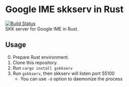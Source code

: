 # Google IME skkserv in Rust
[![Build Status](https://travis-ci.org/yoshitsugu/google-ime-skkserv-rs.svg)](https://travis-ci.org/yoshitsugu/google-ime-skkserv-rs)  
SKK server for Google IME in Rust.

## Usage
0. Prepare Rust environment.
1. Clone this repository.
2. Run `cargo install gskkserv`
3. Run `gskkserv`, then skkserv will listen port 55100
   - You can use `-d` option to daemonize the process
